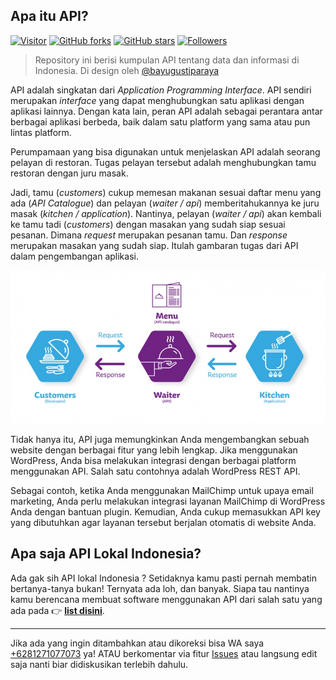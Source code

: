 ## Apa itu API?

[![Visitor](https://visitor-badge.laobi.icu/badge?page_id=bayugustiparaya.list-api-indonesia)](https://github.com/bayugustiparaya/list-api-indonesia)
[![GitHub forks](https://img.shields.io/github/forks/bayugustiparaya/list-api-indonesia?style=social)](https://github.com/bayugustiparaya/list-api-indonesia/fork)
[![GitHub stars](https://img.shields.io/github/stars/bayugustiparaya/list-api-indonesia?style=social)](https://github.com/bayugustiparaya/list-api-indonesia/stargazers)
[![Followers](https://img.shields.io/github/followers/bayugustiparaya?style=social&label=Follow)](https://github.com/bayugustiparaya?tab=followers)

> Repository ini berisi kumpulan API tentang data dan informasi di Indonesia. Di design oleh [@bayugustiparaya](https://bayugustiparaya.github.io/)

API adalah singkatan dari *Application Programming Interface*. API sendiri merupakan *interface* yang dapat menghubungkan satu aplikasi dengan aplikasi lainnya. Dengan kata lain, peran API adalah sebagai perantara antar berbagai aplikasi berbeda, baik dalam satu platform yang sama atau pun lintas platform.

Perumpamaan yang bisa digunakan untuk menjelaskan API adalah seorang pelayan di restoran. Tugas pelayan tersebut adalah menghubungkan tamu restoran dengan juru masak.

Jadi, tamu (*customers*) cukup memesan makanan sesuai daftar menu yang ada (*API Catalogue*) dan pelayan (*waiter / api*) memberitahukannya ke juru masak (*kitchen / application*). Nantinya, pelayan (*waiter / api*) akan kembali ke tamu tadi (*customers*) dengan masakan yang sudah siap sesuai pesanan. Dimana *request* merupakan pesanan tamu. Dan *response* merupakan masakan yang sudah siap. Itulah gambaran tugas dari API dalam pengembangan aplikasi.

![api ilustration](_media/api_ilustration_2.jpg)

Tidak hanya itu, API juga memungkinkan Anda mengembangkan sebuah website dengan berbagai fitur yang lebih lengkap. Jika menggunakan WordPress, Anda bisa melakukan integrasi dengan berbagai platform menggunakan API. Salah satu contohnya adalah WordPress REST API.

Sebagai contoh, ketika Anda menggunakan MailChimp untuk upaya email marketing, Anda perlu melakukan integrasi layanan MailChimp di WordPress Anda dengan bantuan plugin. Kemudian, Anda cukup memasukkan API key yang dibutuhkan agar layanan tersebut berjalan otomatis di website Anda.

## Apa saja API Lokal Indonesia?

Ada gak sih API lokal Indonesia ? Setidaknya kamu pasti pernah membatin bertanya-tanya bukan! Ternyata ada loh, dan banyak. Siapa tau nantinya kamu berencana membuat software menggunakan API dari salah satu yang ada pada 👉 **[list disini](/list_api)**. 

---

Jika ada yang ingin ditambahkan atau dikoreksi bisa WA saya [+6281271077073](https://wa.me/6281271077073) ya! ATAU berkomentar via fitur [Issues](https://github.com/bayugustiparaya/list-api-indonesia/issues) atau langsung edit saja nanti biar didiskusikan terlebih dahulu.
